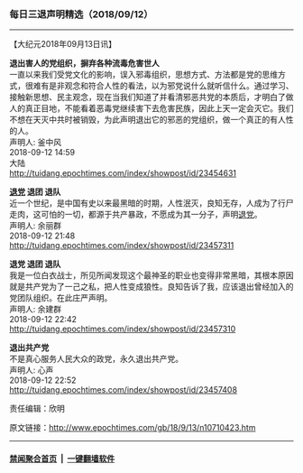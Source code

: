 ### 每日三退声明精选（2018/09/12）
------------------------

<p>【大纪元2018年09月13日讯】</p>
<p><strong>退出害人的党组织，摒弃各种流毒危害世人</strong><br />
一直以来我们受党文化的影响，误入邪毒组织，思想方式、方法都是党的思维方式，很难有是非观念和符合人性的看法，以为邪党说什么就听信什么。通过学习、接触新思想、民主观念，现在当我们知道了并看清邪恶共党的本质后，才明白了做人的真正目地，不能看着恶毒党继续害下去危害民族，因此上天一定会灭它。我们不想在天灭中共时被销毁，为此声明退出它的邪恶的党组织，做一个真正的有人性的人。<br />
声明人: 釜中风<br />
2018-09-12 14:59<br />
大陆<br />
<a href="http://tuidang.epochtimes.com/index/showpost/id/23454631">http://tuidang.epochtimes.com/index/showpost/id/23454631</a></p>
<p><strong><a href="http://www.epochtimes.com/gb/tag/%E9%80%80%E5%85%9A.html">退党</a> 退团 退队</strong><br />
近一个世纪，是中国有史以来最黑暗的时期，人性泯灭，良知无存，人成为了行尸走肉，这可怕的一切，都源于共产暴政，不愿成为其一分子，声明<a href="http://www.epochtimes.com/gb/tag/%E9%80%80%E5%85%9A.html">退党</a>。<br />
声明人: 余丽群<br />
2018-09-12 21:48<br />
<a href="http://tuidang.epochtimes.com/index/showpost/id/23457311">http://tuidang.epochtimes.com/index/showpost/id/23457311</a></p>
<p><strong>退党 退团 退队</strong><br />
我是一位白衣战士，所见所闻发现这个最神圣的职业也变得非常黑暗，其根本原因就是共产党为了一己之私，把人性变成狼性。良知告诉了我，应该退出曾经加入的党团队组织。在此庄严声明。<br />
声明人: 余建群<br />
2018-09-12 22:42<br />
<a href="http://tuidang.epochtimes.com/index/showpost/id/23457310">http://tuidang.epochtimes.com/index/showpost/id/23457310</a></p>
<p><strong>退出共产党</strong><br />
不是真心服务人民大众的政党，永久退出共产党。<br />
声明人: 心声<br />
2018-09-12 22:52<br />
<a href="http://tuidang.epochtimes.com/index/showpost/id/23457408">http://tuidang.epochtimes.com/index/showpost/id/23457408</a></p>
<p>责任编辑：欣明</p>

原文链接：http://www.epochtimes.com/gb/18/9/13/n10710423.htm


------------------------
#### [禁闻聚合首页](https://github.com/gfw-breaker/banned-news/blob/master/README.md) &nbsp;|&nbsp;  [一键翻墙软件](https://github.com/gfw-breaker/nogfw/blob/master/README.md)